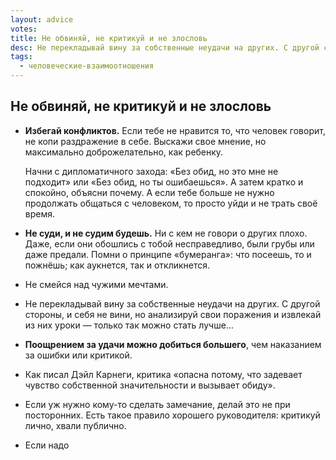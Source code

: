 ```yaml
---
layout: advice
votes:
title: Не обвиняй, не критикуй и не злословь
desc: Не перекладывай вину за собственные неудачи на других. С другой стороны, и себя не вини.
tags:
  - человеческие-взаимоотношения
---
```


## Не обвиняй, не критикуй и не злословь

- **Избегай конфликтов.** Если тебе не нравится то, что человек говорит, не копи раздражение в себе. Выскажи свое мнение, но максимально доброжелательно, как ребенку.

    Начни с дипломатичного захода: «Без обид, но это мне не подходит» или «Без обид, но ты ошибаешься». А затем кратко и спокойно, объясни почему. А если тебе больше не нужно продолжать общаться с человеком, то просто уйди и не трать своё время.

- **Не суди, и не судим будешь.** Ни с кем не говори о других плохо. Даже, если они обошлись с тобой несправедливо, были грубы или даже предали. Помни о принципе «бумеранга»: что посеешь, то и пожнёшь; как аукнется, так и откликнется.

- Не смейся над чужими мечтами.

- Не перекладывай вину за собственные неудачи на других. С другой стороны, и себя не вини, но анализируй свои поражения и извлекай из них уроки — только так можно стать лучше…

- **Поощрением за удачи можно добиться большего**, чем наказанием за ошибки или критикой.

- Как писал Дэйл Карнеги, критика «опасна потому, что задевает чувство собственной значительности и вызывает обиду».

- Если уж нужно кому-то сделать замечание, делай это не при посторонних. Есть такое правило хорошего руководителя: критикуй лично, хвали публично.

- Если надо
